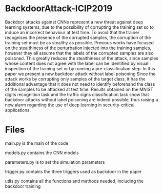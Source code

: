 # BackdoorAttack-ICIP2019
Backdoor attacks against CNNs represent a new threat against deep learning systems, due to the possibility of corrupting the training set so to induce an incorrect behaviour at test time. To avoid that the trainer recognises the presence of the corrupted samples, the corruption of the training set must be as stealthy as possible. Previous works have focused on the stealthiness of the perturbation injected into the training samples, however they all assume that the labels of the corrupted samples are also poisoned. This greatly reduces the stealthiness of the attack, since samples whose content does not agree with the label can be identified by visual inspection of the training set or by running a pre-classification step. In this paper we present a new backdoor attack without label poisoning Since the attack works by corrupting only samples of the target class, it has the additional advantage that it does not need to identify beforehand the class of the samples to be attacked at test time. Results obtained on the MNIST digits recognition task and the traffic signs classification task show that backdoor attacks without label poisoning are indeed possible, thus raising a new alarm regarding the use of deep learning in security-critical applications.

# Files
main.py is the main of the code


models.py contains the CNN models


parameters.py is to set the simulation parameters


trigger.py contains the three triggers used as backdoor in the paper


utils.py contains all the functions and methods needed, including the backdoor training
